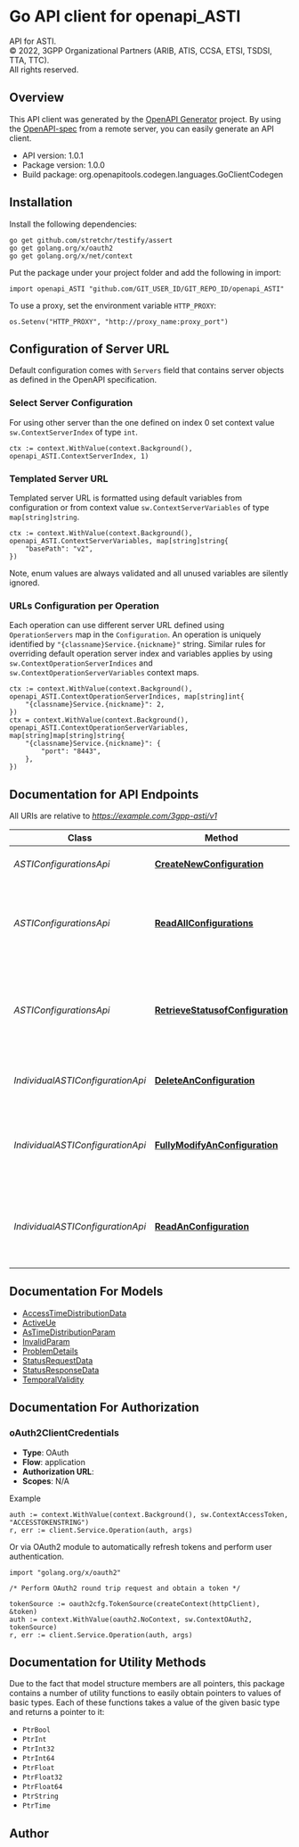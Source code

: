 # Go API client for openapi_ASTI

API for ASTI.  
© 2022, 3GPP Organizational Partners (ARIB, ATIS, CCSA, ETSI, TSDSI, TTA, TTC).  
All rights reserved.


## Overview
This API client was generated by the [OpenAPI Generator](https://openapi-generator.tech) project.  By using the [OpenAPI-spec](https://www.openapis.org/) from a remote server, you can easily generate an API client.

- API version: 1.0.1
- Package version: 1.0.0
- Build package: org.openapitools.codegen.languages.GoClientCodegen

## Installation

Install the following dependencies:

```shell
go get github.com/stretchr/testify/assert
go get golang.org/x/oauth2
go get golang.org/x/net/context
```

Put the package under your project folder and add the following in import:

```golang
import openapi_ASTI "github.com/GIT_USER_ID/GIT_REPO_ID/openapi_ASTI"
```

To use a proxy, set the environment variable `HTTP_PROXY`:

```golang
os.Setenv("HTTP_PROXY", "http://proxy_name:proxy_port")
```

## Configuration of Server URL

Default configuration comes with `Servers` field that contains server objects as defined in the OpenAPI specification.

### Select Server Configuration

For using other server than the one defined on index 0 set context value `sw.ContextServerIndex` of type `int`.

```golang
ctx := context.WithValue(context.Background(), openapi_ASTI.ContextServerIndex, 1)
```

### Templated Server URL

Templated server URL is formatted using default variables from configuration or from context value `sw.ContextServerVariables` of type `map[string]string`.

```golang
ctx := context.WithValue(context.Background(), openapi_ASTI.ContextServerVariables, map[string]string{
	"basePath": "v2",
})
```

Note, enum values are always validated and all unused variables are silently ignored.

### URLs Configuration per Operation

Each operation can use different server URL defined using `OperationServers` map in the `Configuration`.
An operation is uniquely identified by `"{classname}Service.{nickname}"` string.
Similar rules for overriding default operation server index and variables applies by using `sw.ContextOperationServerIndices` and `sw.ContextOperationServerVariables` context maps.

```golang
ctx := context.WithValue(context.Background(), openapi_ASTI.ContextOperationServerIndices, map[string]int{
	"{classname}Service.{nickname}": 2,
})
ctx = context.WithValue(context.Background(), openapi_ASTI.ContextOperationServerVariables, map[string]map[string]string{
	"{classname}Service.{nickname}": {
		"port": "8443",
	},
})
```

## Documentation for API Endpoints

All URIs are relative to *https://example.com/3gpp-asti/v1*

Class | Method | HTTP request | Description
------------ | ------------- | ------------- | -------------
*ASTIConfigurationsApi* | [**CreateNewConfiguration**](docs/ASTIConfigurationsApi.md#createnewconfiguration) | **Post** /{afId}/configurations | Creates a new configuration resource
*ASTIConfigurationsApi* | [**ReadAllConfigurations**](docs/ASTIConfigurationsApi.md#readallconfigurations) | **Get** /{afId}/configurations | read all of the active configurations of 5G access stratum time distribution for the AF
*ASTIConfigurationsApi* | [**RetrieveStatusofConfiguration**](docs/ASTIConfigurationsApi.md#retrievestatusofconfiguration) | **Post** /{afId}/configurations/retrieve | Request the status of the 5G access stratum time distribution configuration for a list of UEs.
*IndividualASTIConfigurationApi* | [**DeleteAnConfiguration**](docs/IndividualASTIConfigurationApi.md#deleteanconfiguration) | **Delete** /{afId}/configurations/{configId} | Deletes an already existing configuration
*IndividualASTIConfigurationApi* | [**FullyModifyAnConfiguration**](docs/IndividualASTIConfigurationApi.md#fullymodifyanconfiguration) | **Put** /{afId}/configurations/{configId} | Modifies an active configuration for the AF and the configuration Id
*IndividualASTIConfigurationApi* | [**ReadAnConfiguration**](docs/IndividualASTIConfigurationApi.md#readanconfiguration) | **Get** /{afId}/configurations/{configId} | Reads an active configuration for the AF and the configuration Id


## Documentation For Models

 - [AccessTimeDistributionData](docs/AccessTimeDistributionData.md)
 - [ActiveUe](docs/ActiveUe.md)
 - [AsTimeDistributionParam](docs/AsTimeDistributionParam.md)
 - [InvalidParam](docs/InvalidParam.md)
 - [ProblemDetails](docs/ProblemDetails.md)
 - [StatusRequestData](docs/StatusRequestData.md)
 - [StatusResponseData](docs/StatusResponseData.md)
 - [TemporalValidity](docs/TemporalValidity.md)


## Documentation For Authorization



### oAuth2ClientCredentials


- **Type**: OAuth
- **Flow**: application
- **Authorization URL**: 
- **Scopes**: N/A

Example

```golang
auth := context.WithValue(context.Background(), sw.ContextAccessToken, "ACCESSTOKENSTRING")
r, err := client.Service.Operation(auth, args)
```

Or via OAuth2 module to automatically refresh tokens and perform user authentication.

```golang
import "golang.org/x/oauth2"

/* Perform OAuth2 round trip request and obtain a token */

tokenSource := oauth2cfg.TokenSource(createContext(httpClient), &token)
auth := context.WithValue(oauth2.NoContext, sw.ContextOAuth2, tokenSource)
r, err := client.Service.Operation(auth, args)
```


## Documentation for Utility Methods

Due to the fact that model structure members are all pointers, this package contains
a number of utility functions to easily obtain pointers to values of basic types.
Each of these functions takes a value of the given basic type and returns a pointer to it:

* `PtrBool`
* `PtrInt`
* `PtrInt32`
* `PtrInt64`
* `PtrFloat`
* `PtrFloat32`
* `PtrFloat64`
* `PtrString`
* `PtrTime`

## Author



